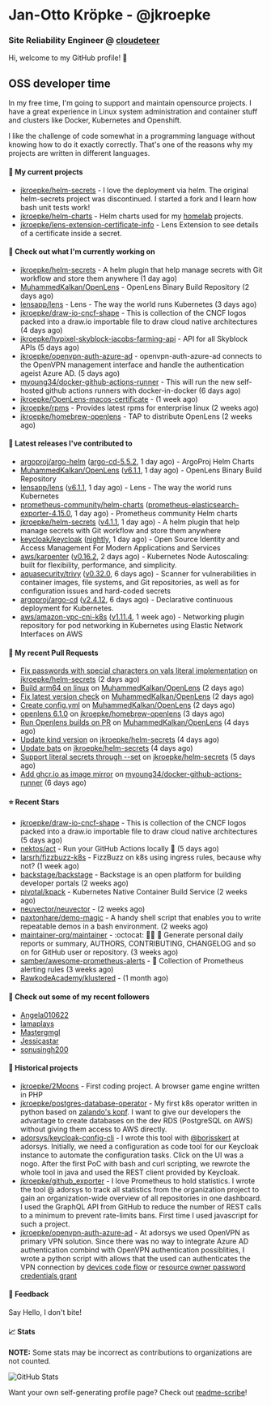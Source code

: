 # Jan-Otto Kröpke - @jkroepke
### Site Reliability Engineer @ [cloudeteer](https://github.com/adorsys)

Hi, welcome to my GitHub profile! 👋

## OSS developer time
In my free time, I'm going to support and maintain opensource projects. I have a great experience in Linux system administration and container stuff and clusters like Docker, Kubernetes and Openshift.

I like the challenge of code somewhat in a programming language without knowing how to do it exactly correctly. That's one of the reasons why my projects are written in different languages.

#### 🌱 My current projects
- [jkroepke/helm-secrets](https://github.com/jkroepke/helm-secrets) - I love the deployment via helm. The original helm-secrets project was discontinued. I started a fork and I learn how bash unit tests work!
- [jkroepke/helm-charts](https://github.com/jkroepke/helm-charts) - Helm charts used for my [homelab](https://github.com/jkroepke/homelab) projects.
- [jkroepke/lens-extension-certificate-info](https://github.com/jkroepke/lens-extension-certificate-info) - Lens Extension to see details of a certificate inside a secret.

#### 👷 Check out what I'm currently working on

- [jkroepke/helm-secrets](https://github.com/jkroepke/helm-secrets) - A helm plugin that help manage secrets with Git workflow and store them anywhere (1 day ago)
- [MuhammedKalkan/OpenLens](https://github.com/MuhammedKalkan/OpenLens) - OpenLens Binary Build Repository (2 days ago)
- [lensapp/lens](https://github.com/lensapp/lens) - Lens - The way the world runs Kubernetes (3 days ago)
- [jkroepke/draw-io-cncf-shape](https://github.com/jkroepke/draw-io-cncf-shape) - This is collection of the CNCF logos packed into a draw.io importable file to draw cloud native architectures (4 days ago)
- [jkroepke/hypixel-skyblock-jacobs-farming-api](https://github.com/jkroepke/hypixel-skyblock-jacobs-farming-api) - API for all Skyblock APIs (5 days ago)
- [jkroepke/openvpn-auth-azure-ad](https://github.com/jkroepke/openvpn-auth-azure-ad) - openvpn-auth-azure-ad connects to the OpenVPN management interface and handle the authentication ageist Azure AD. (5 days ago)
- [myoung34/docker-github-actions-runner](https://github.com/myoung34/docker-github-actions-runner) - This will run the new self-hosted github actions runners with docker-in-docker (6 days ago)
- [jkroepke/OpenLens-macos-certificate](https://github.com/jkroepke/OpenLens-macos-certificate) -  (1 week ago)
- [jkroepke/rpms](https://github.com/jkroepke/rpms) - Provides latest rpms for enterprise linux (2 weeks ago)
- [jkroepke/homebrew-openlens](https://github.com/jkroepke/homebrew-openlens) - TAP to distribute OpenLens (2 weeks ago)

#### 🔭 Latest releases I've contributed to

- [argoproj/argo-helm](https://github.com/argoproj/argo-helm) ([argo-cd-5.5.2](https://github.com/argoproj/argo-helm/releases/tag/argo-cd-5.5.2), 1 day ago) - ArgoProj Helm Charts
- [MuhammedKalkan/OpenLens](https://github.com/MuhammedKalkan/OpenLens) ([v6.1.1](https://github.com/MuhammedKalkan/OpenLens/releases/tag/v6.1.1), 1 day ago) - OpenLens Binary Build Repository
- [lensapp/lens](https://github.com/lensapp/lens) ([v6.1.1](https://github.com/lensapp/lens/releases/tag/v6.1.1), 1 day ago) - Lens - The way the world runs Kubernetes
- [prometheus-community/helm-charts](https://github.com/prometheus-community/helm-charts) ([prometheus-elasticsearch-exporter-4.15.0](https://github.com/prometheus-community/helm-charts/releases/tag/prometheus-elasticsearch-exporter-4.15.0), 1 day ago) - Prometheus community Helm charts
- [jkroepke/helm-secrets](https://github.com/jkroepke/helm-secrets) ([v4.1.1](https://github.com/jkroepke/helm-secrets/releases/tag/v4.1.1), 1 day ago) - A helm plugin that help manage secrets with Git workflow and store them anywhere
- [keycloak/keycloak](https://github.com/keycloak/keycloak) ([nightly](https://github.com/keycloak/keycloak/releases/tag/nightly), 1 day ago) - Open Source Identity and Access Management For Modern Applications and Services
- [aws/karpenter](https://github.com/aws/karpenter) ([v0.16.2](https://github.com/aws/karpenter/releases/tag/v0.16.2), 2 days ago) - Kubernetes Node Autoscaling: built for flexibility, performance, and simplicity.
- [aquasecurity/trivy](https://github.com/aquasecurity/trivy) ([v0.32.0](https://github.com/aquasecurity/trivy/releases/tag/v0.32.0), 6 days ago) - Scanner for vulnerabilities in container images, file systems, and Git repositories, as well as for configuration issues and hard-coded secrets
- [argoproj/argo-cd](https://github.com/argoproj/argo-cd) ([v2.4.12](https://github.com/argoproj/argo-cd/releases/tag/v2.4.12), 6 days ago) - Declarative continuous deployment for Kubernetes.
- [aws/amazon-vpc-cni-k8s](https://github.com/aws/amazon-vpc-cni-k8s) ([v1.11.4](https://github.com/aws/amazon-vpc-cni-k8s/releases/tag/v1.11.4), 1 week ago) - Networking plugin repository for pod networking in Kubernetes using Elastic Network Interfaces on AWS

#### 🔨 My recent Pull Requests

- [Fix passwords with special characters on vals literal implementation](https://github.com/jkroepke/helm-secrets/pull/270) on [jkroepke/helm-secrets](https://github.com/jkroepke/helm-secrets) (2 days ago)
- [Build arm64 on linux](https://github.com/MuhammedKalkan/OpenLens/pull/45) on [MuhammedKalkan/OpenLens](https://github.com/MuhammedKalkan/OpenLens) (2 days ago)
- [Fix latest version check](https://github.com/MuhammedKalkan/OpenLens/pull/44) on [MuhammedKalkan/OpenLens](https://github.com/MuhammedKalkan/OpenLens) (2 days ago)
- [Create config.yml](https://github.com/MuhammedKalkan/OpenLens/pull/42) on [MuhammedKalkan/OpenLens](https://github.com/MuhammedKalkan/OpenLens) (2 days ago)
- [openlens 6.1.0](https://github.com/jkroepke/homebrew-openlens/pull/10) on [jkroepke/homebrew-openlens](https://github.com/jkroepke/homebrew-openlens) (3 days ago)
- [Run Openlens builds on PR](https://github.com/MuhammedKalkan/OpenLens/pull/40) on [MuhammedKalkan/OpenLens](https://github.com/MuhammedKalkan/OpenLens) (4 days ago)
- [Update kind version](https://github.com/jkroepke/helm-secrets/pull/269) on [jkroepke/helm-secrets](https://github.com/jkroepke/helm-secrets) (4 days ago)
- [Update bats](https://github.com/jkroepke/helm-secrets/pull/268) on [jkroepke/helm-secrets](https://github.com/jkroepke/helm-secrets) (4 days ago)
- [Support literal secrets through --set](https://github.com/jkroepke/helm-secrets/pull/267) on [jkroepke/helm-secrets](https://github.com/jkroepke/helm-secrets) (5 days ago)
- [Add ghcr.io as image mirror](https://github.com/myoung34/docker-github-actions-runner/pull/245) on [myoung34/docker-github-actions-runner](https://github.com/myoung34/docker-github-actions-runner) (6 days ago)

#### ⭐ Recent Stars

- [jkroepke/draw-io-cncf-shape](https://github.com/jkroepke/draw-io-cncf-shape) - This is collection of the CNCF logos packed into a draw.io importable file to draw cloud native architectures (5 days ago)
- [nektos/act](https://github.com/nektos/act) - Run your GitHub Actions locally 🚀 (5 days ago)
- [larsrh/fizzbuzz-k8s](https://github.com/larsrh/fizzbuzz-k8s) - FizzBuzz on k8s using ingress rules, because why not? (1 week ago)
- [backstage/backstage](https://github.com/backstage/backstage) - Backstage is an open platform for building developer portals (2 weeks ago)
- [pivotal/kpack](https://github.com/pivotal/kpack) - Kubernetes Native Container Build Service (2 weeks ago)
- [neuvector/neuvector](https://github.com/neuvector/neuvector) -  (2 weeks ago)
- [paxtonhare/demo-magic](https://github.com/paxtonhare/demo-magic) - A handy shell script that enables you to write repeatable demos in a bash environment. (2 weeks ago)
- [maintainer-org/maintainer](https://github.com/maintainer-org/maintainer) - :octocat: :man_technologist: :whale: Generate personal daily reports or summary, AUTHORS, CONTRIBUTING, CHANGELOG and so on for GitHub user or repository. (3 weeks ago)
- [samber/awesome-prometheus-alerts](https://github.com/samber/awesome-prometheus-alerts) - 🚨 Collection of Prometheus alerting rules (3 weeks ago)
- [RawkodeAcademy/klustered](https://github.com/RawkodeAcademy/klustered) -  (1 month ago)

#### 👯 Check out some of my recent followers

- [Angela010622](https://github.com/Angela010622)
- [lamaplays](https://github.com/lamaplays)
- [Mastergmgl](https://github.com/Mastergmgl)
- [Jessicastar](https://github.com/Jessicastar)
- [sonusingh200](https://github.com/sonusingh200)

#### 📜 Historical projects
- [jkroepke/2Moons](https://github.com/jkroepke/2Moons) - First coding project. A browser game engine written in PHP
- [jkroepke/postgres-database-operator](https://github.com/jkroepke/postgres-database-operator) - My first k8s operator written in python based on [zalando's kopf](https://github.com/zalando-incubator/kopf). I want to give our developers the advantage to create databases on the dev RDS (PostgreSQL on AWS) without giving them access to AWS directly.
- [adorsys/keycloak-config-cli](https://github.com/adorsys/keycloak-config-cli) - I wrote this tool with [@borisskert](https://github.com/borisskert) at adorsys. Initially, we need a configuration as code tool for our Keycloak instance to automate the configuration tasks. Click on the UI was a nogo. After the first PoC with bash and curl scripting, we rewrote the whole tool in java and used the REST client provided by Keycloak.
- [jkroepke/github_exporter](https://github.com/jkroepke/github_exporter) - I love Prometheus to hold statistics. I wrote the tool @ adorsys to track all statistics from the organization project to gain an organization-wide overview of all repositories in one dashboard. I used the GraphQL API from GitHub to reduce the number of REST calls to a minimum to prevent rate-limits bans. First time I used javascript for such a project.
- [jkroepke/openvpn-auth-azure-ad](https://github.com/jkroepke/openvpn-auth-azure-ad) - At adorsys we used OpenVPN as primary VPN solution. Since there was no way to integrate Azure AD authentication combind with OpenVPN authentication possiblities, I wrote a python script with allows that the used can authenticates the VPN connection by [devices code flow](https://docs.microsoft.com/en-us/azure/active-directory/develop/v2-oauth2-device-code) or [resource owner password credentials grant](https://docs.microsoft.com/en-us/azure/active-directory/develop/v2-oauth-ropc)

#### 💬 Feedback

Say Hello, I don't bite!

#### 📈 Stats

**NOTE:** Some stats may be incorrect as contributions to organizations
are not counted.

![GitHub Stats](https://github-readme-stats.vercel.app/api?username=jkroepke&count_private=false&theme=tokyonight&show_icons=true)

Want your own self-generating profile page? Check out [readme-scribe](https://github.com/muesli/readme-scribe)!
